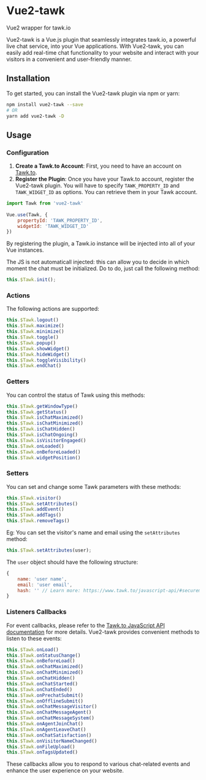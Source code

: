 # Vue2-tawk

Vue2 wrapper for tawk.io

Vue2-tawk is a Vue.js plugin that seamlessly integrates tawk.io, a powerful live chat service, into your Vue applications. With Vue2-tawk, you can easily add real-time chat functionality to your website and interact with your visitors in a convenient and user-friendly manner.

## Installation

To get started, you can install the Vue2-tawk plugin via npm or yarn:

```bash
npm install vue2-tawk --save
# OR
yarn add vue2-tawk -D
```

## Usage

### Configuration

1. **Create a Tawk.to Account**: First, you need to have an account on [Tawk.to](https://www.tawk.to/).
2. **Register the Plugin**: Once you have your Tawk.to account, register the Vue2-tawk plugin. You will have to specify `TAWK_PROPERTY_ID` and `TAWK_WIDGET_ID` as options. You can retrieve them in your Tawk account.

```js
import Tawk from 'vue2-tawk'
  
Vue.use(Tawk, {
    propertyId: 'TAWK_PROPERTY_ID',
    widgetId: 'TAWK_WIDGET_ID'
})
```

By registering the plugin, a Tawk.io instance will be injected into all of your Vue instances.

The JS is not automaticall injected: this can allow you to decide in which moment the chat must be initialized.
Do to do, just call the following method:

```js
this.$Tawk.init();
```

### Actions

The following actions are supported:

```js
this.$Tawk.logout()
this.$Tawk.maximize()
this.$Tawk.minimize()
this.$Tawk.toggle()
this.$Tawk.popup()
this.$Tawk.showWidget()
this.$Tawk.hideWidget()
this.$Tawk.toggleVisibility()
this.$Tawk.endChat()
```

### Getters

You can control the status of Tawk using this methods:

```js
this.$Tawk.getWindowType()
this.$Tawk.getStatus()
this.$Tawk.isChatMaximized()
this.$Tawk.isChatMinimized()
this.$Tawk.isChatHidden()
this.$Tawk.isChatOngoing()
this.$Tawk.isVisitorEngaged()
this.$Tawk.onLoaded()
this.$Tawk.onBeforeLoaded()
this.$Tawk.widgetPosition()
```

### Setters

You can set and change some Tawk parameters with these methods:

```js
this.$Tawk.visitor()
this.$Tawk.setAttributes()
this.$Tawk.addEvent()
this.$Tawk.addTags()
this.$Tawk.removeTags()
```

Eg: You can set the visitor's name and email using the `setAttributes` method:

```js
this.$Tawk.setAttributes(user);
```

The `user` object should have the following structure:

```js
{
    name: 'user name',
    email: 'user email',
    hash: '' // Learn more: https://www.tawk.to/javascript-api/#securemode
}
```

### Listeners Callbacks

For event callbacks, please refer to the [Tawk.to JavaScript API documentation](https://developer.tawk.to/jsapi/) for more details. Vue2-tawk provides convenient methods to listen to these events:

```js
this.$Tawk.onLoad()
this.$Tawk.onStatusChange()
this.$Tawk.onBeforeLoad()
this.$Tawk.onChatMaximized()
this.$Tawk.onChatMinimized()
this.$Tawk.onChatHidden()
this.$Tawk.onChatStarted()
this.$Tawk.onChatEnded()
this.$Tawk.onPrechatSubmit()
this.$Tawk.onOfflineSubmit()
this.$Tawk.onChatMessageVisitor()
this.$Tawk.onChatMessageAgent()
this.$Tawk.onChatMessageSystem()
this.$Tawk.onAgentJoinChat()
this.$Tawk.onAgentLeaveChat()
this.$Tawk.onChatSatisfaction()
this.$Tawk.onVisitorNameChanged()
this.$Tawk.onFileUpload()
this.$Tawk.onTagsUpdated()
```

These callbacks allow you to respond to various chat-related events and enhance the user experience on your website.